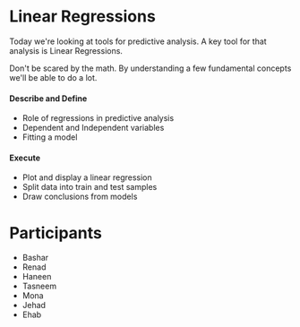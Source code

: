 # Linear Regressions

Today we're looking at tools for predictive analysis. A key tool for that analysis is Linear Regressions.

Don't be scared by the math. By understanding a few fundamental concepts we'll be able to do a lot.


#### Describe and Define

- Role of regressions in predictive analysis
- Dependent and Independent variables
- Fitting a model

#### Execute

- Plot and display a linear regression
- Split data into train and test samples
- Draw conclusions from models

# Participants
- Bashar
- Renad
- Haneen
- Tasneem
- Mona
- Jehad
- Ehab